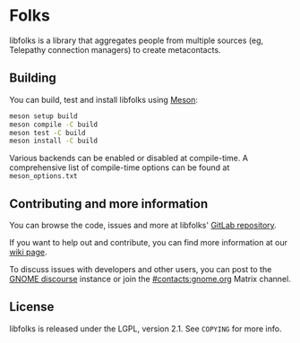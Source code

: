 Folks
=====

libfolks is a library that aggregates people from multiple sources (eg,
Telepathy connection managers) to create metacontacts.

## Building
You can build, test and install libfolks using [Meson]:

```sh
meson setup build
meson compile -C build
meson test -C build
meson install -C build
```

Various backends can be enabled or disabled at compile-time. A comprehensive
list of compile-time options can be found at `meson_options.txt`

## Contributing and more information
You can browse the code, issues and more at libfolks' [GitLab repository].

If you want to help out and contribute, you can find more information at our
[wiki page].

To discuss issues with developers and other users, you can post to the [GNOME
discourse] instance or join the [#contacts:gnome.org] Matrix channel.

## License
libfolks is released under the LGPL, version 2.1. See `COPYING` for more info.

[GNOME]: https://www.gnome.org
[Meson]: http://mesonbuild.com
[wiki page]: https://gitlab.gnome.org/GNOME/folks/-/wikis/Home
[GitLab repository]: https://gitlab.gnome.org/GNOME/folks
[GNOME Discourse]: https://discourse.gnome.org
[#contacts:gnome.org]: https://matrix.to/#/#contacts:gnome.org
